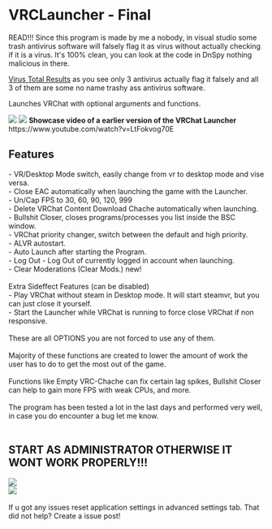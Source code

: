 <!DOCTYPE html>
<html>
   <head>
   </head>
   <body>
   <h1>VRCLauncher - Final</h1>
   <p>READ!!! Since this program is made by me a nobody, in visual studio some trash antivirus software will falsely flag it as virus without actually checking if it is a virus. It's 100% clean, you can look at the code in DnSpy nothing malicious in there.</p>
   <p><a href="https://www.virustotal.com/gui/file/e0b5db95c2e2e1f8636fe44e85167d040f710ca0d10679d8120218ff7024e2c4">Virus Total Results</a> as you see only 3 antivirus actually flag it falsely and all 3 of them are some no name trashy ass antivirus software.</p>
   <p>Launches VRChat with optional arguments and functions.</p>
   <img src="https://user-images.githubusercontent.com/105979511/201531530-c8611956-54d6-4021-8864-5883f1b555fa.png"></img>
   <img src="https://user-images.githubusercontent.com/105979511/201837649-124ceeb8-acb0-4cbd-911d-7b1b90a4caee.png"></img>
   <b>Showcase video of a earlier version of the VRChat Launcher</b><br/>
   https://www.youtube.com/watch?v=LtFokvog70E
   <h2>Features</h2>
   <p>
   - VR/Desktop Mode switch, easily change from vr to desktop mode and vise versa. <br />
   - Close EAC automatically when launching the game with the Launcher.<br />
   - Un/Cap FPS to 30, 60, 90, 120, 999<br />
   - Delete VRChat Content Download Chache automatically when launching.<br />
   - Bullshit Closer, closes programs/processes you list inside the BSC window.<br />
   - VRChat priority changer, switch between the default and high priority.<br />
   - ALVR autostart.<br />
   - Auto Launch after starting the Program.<br />
   - Log Out - Log Out of currently logged in account when launching.<br />
   - Clear Moderations (Clear Mods.) new!<br /><br />
   Extra Sideffect Features (can be disabled)<br />
   - Play VRChat without steam in Desktop mode. It will start steamvr, but you can just close it yourself.<br />
   - Start the Launcher while VRChat is running to force close VRChat if non responsive.<br />
   <br />
   These are all OPTIONS you are not forced to use any of them.
   <br />
   <br />
   Majority of these functions are created to lower the amount of work the user has to do to get the most out of the game.<br /><br />
   Functions like Empty VRC-Chache can fix certain lag spikes, Bullshit Closer can help to gain more FPS with weak CPUs, and more.<br /><br />
   The program has been tested a lot in the last days and performed very well, in case you do encounter a bug let me know.<br /><br />
   </p>
   
   <h2>START AS ADMINISTRATOR OTHERWISE IT WONT WORK PROPERLY!!!</h2>
   <img src="https://user-images.githubusercontent.com/105979511/198198758-cd98644c-31bb-46fc-afcf-f6968f867821.png"></img><br/>
   <img src="https://user-images.githubusercontent.com/105979511/198198697-cba05147-8082-4e9e-94c7-00edd659a600.png"></img><br/><br/>
    If u got any issues reset application settings in advanced settings tab. That did not help? Create a issue post!
   <p> 
   </body>
</html>
